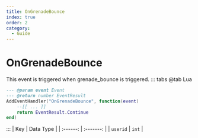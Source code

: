 ```yaml
---
title: OnGrenadeBounce
index: true
order: 2
category:
  - Guide
---
```


# OnGrenadeBounce
This event is triggered when grenade_bounce is triggered.
::: tabs
@tab Lua
```lua
--- @param event Event
--- @return number EventResult
AddEventHandler("OnGrenadeBounce", function(event)
    --[[ ... ]]
    return EventResult.Continue
end)
```

:::
|    Key   | Data Type |
| :------: | :-------: |
| `userid` |   `int`   |